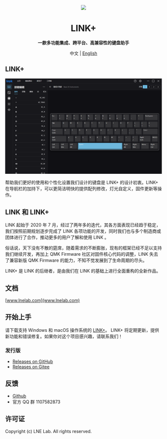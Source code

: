 <p align="center">
  <img width="200px" src="https://www.lnelab.com/link_logo.svg" />
</p>

<h1 align="center">LINK+</h1>
<p align="center"><b>一款多功能集成、跨平台、高兼容性的键盘助手</b></p>
<p align="center">中文 | <a href="README.md">English</a> </p>

## LINK+

![LINK+](assets/preview.png "LINK+")

帮助我们更好的使用和个性化设置我们设计的键盘是 LINK+ 的设计初衷。LINK+ 在导航栏的加持下，可以更简洁明快的提供配列修改，灯光自定义，固件更新等操作。

## LINK 和 LINK+

LINK 起始于 2020 年 7 月，经过了两年多的迭代，其各方面表现已经趋于稳定，我们按照前期规划逐步完成了 LINK 各项功能的开发，同时我们也与多个制造商或团体进行了合作，推动更多的用户了解和使用 LINK 。

俗话说，天下没有不散的筵席，随着需求的不断膨胀，现有的框架已经不足以支持我们继续开发，再加上 QMK Firmware 社区对固件核心代码的调整，LINK 失去了兼容新版 QMK Firmware 的能力，不知不觉发展到了生命周期的尽头。

LINK+ 是 LINK 的后继者，是由我们在 LINK 的基础上进行全面重构的全新作品。

## 文档

[www.lnelab.com](www.lnelab.com)

## 开始上手

请下载支持 Windows 和 macOS 操作系统的 [LINK+](https://github.com/lnelab/link-plus/releases)。 LINK+ 将定期更新，提供新功能和错误修复。如果你对这个项目感兴趣，请联系我们！

### 发行版
* [Releases on GitHub](https://github.com/lnelab/link-plus/releases)
* [Releases on Gitee](https://gitee.com/lne-lab/link-plus/releases)

## 反馈
* [Github](https://github.com/lnelab/link-plus/issues)
* 官方 QQ 群 1107582873

## 许可证
Copyright (c) LNE Lab. All rights reserved.
